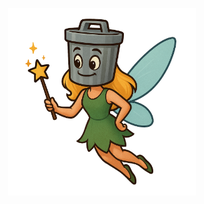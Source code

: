 <p align="center">
    <img src="assets/TinkerBin-no-bg.png" width="300" title="TinkerBin Logo">
</p>